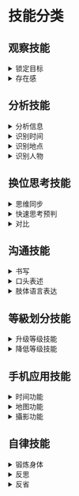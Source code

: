  # 技能分类
 
  ## 观察技能       
 
  <details> 
 
  <summary>   锁定目标   </summary>  
 
  -   ###### 切换视野  预判视野范围与动作  随机应变更换动作制作假象
 
  -   ###### 低头族 老人 小孩  

  </details>
  
   <details> 
 
  <summary>   存在感    </summary>  
 
  -   ###### 切换意识状态 调整呼吸放松心情
 
  -   ######  保持适当距离

  </details>
 
   ## 分析技能       
 
  <details> 
 
  <summary>   分析信息    </summary>  
 
  -   ######
 
  -   ######

  </details>
  
  <details> 
 
  <summary>   识别时间    </summary>  
 
  -   ######
 
  -   ######

  </details>
       
  <details> 
 
  <summary>   识别地点    </summary>  
 
  -   ######
 
  -   ######

  </details>
  
  <details> 
 
  <summary>   识别人物    </summary>  
 
  -   ###### 人数 关系  穿着 状态 心情 手机
  
  -   ######

  </details>
  
  ## 换位思考技能       
 
  <details> 
 
  <summary>   思维同步    </summary>  
 
  -   ######
 
  -   ######

  </details>
  
   <details> 
 
  <summary>  快速思考预判   </summary>  
 
  -   ######
 
  -   ######

  </details> 
  
   <details> 
 
  <summary>  对比   </summary>  
 
  -   ######
 
  -   ######

  </details> 
  
   ## 沟通技能       
 
  <details> 
 
  <summary>   书写    </summary>  
 
  -   ######
 
  -   ######

  </details>
       
  <details> 
 
  <summary>   口头表述    </summary>  
 
  -   ######
 
  -   ######

  </details>
  
  <details> 
 
  <summary>   肢体语言表达   </summary>  
 
  -   ######  
  
  -   ######

  </details>
  


  
   ## 等級划分技能       
 
  <details> 
 
  <summary>   升级等级技能    </summary>  
 
  -   ######  提升意识程度 
 
  -   ######  带目的性练习技能

  </details>
      
  <details> 
 
  <summary>    降低等级技能   </summary>  
 
  -   ######  降低意识程度 
 
  -   ######  不带目的性练习技能

  </details>
  
   ## 手机应用技能       
 
  <details> 
 
  <summary>   时间功能    </summary>  
 
  -   ######
 
  -   ######

  </details>
      
  <details> 
 
  <summary>   地图功能    </summary>  
 
  -   ######
 
  -   ######

  </details>
  
   <details> 
 
  <summary>   攝影功能   </summary>  
 
  -   ######
 
  -   ######

  </details>
  
   ## 自律技能       
 
  <details> 
 
  <summary>   锻炼身体 </summary>  
 
  -   ######
 
  -   ######

  </details>
      
  <details> 
 
  <summary>    反思  </summary>  
 
  -   ######
 
  -   ######

  </details>
  
   <details> 
 
  <summary>   反省   </summary>  
 
  -   ######
 
  -   ######

  </details>
  
     
 
  

  
